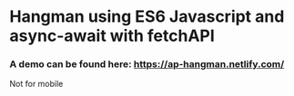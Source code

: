 # Hangman using ES6 Javascript and async-await with fetchAPI
### A demo can be found here: https://ap-hangman.netlify.com/
Not for mobile
